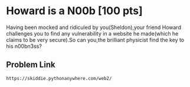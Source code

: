 # Howard is a N00b [100 pts]

Having been mocked and ridiculed by you(Sheldon),your friend Howard challenges you to find any vulnerability in a website he made(which he claims to be very secure).So can you,the brilliant physicist find the key to his n00bn3ss?

## Problem Link
`https://skiddie.pythonanywhere.com/web2/`
